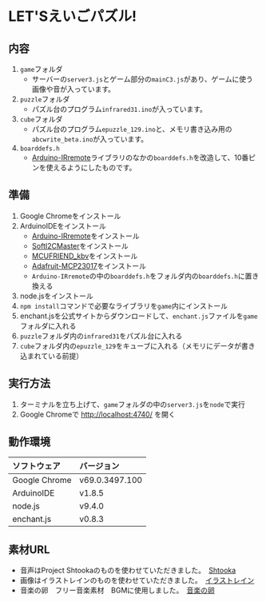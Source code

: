 # LET'Sえいごパズル!

## 内容

1. `game`フォルダ
	- サーバーの`server3.js`とゲーム部分の`mainC3.js`があり、ゲームに使う画像や音が入っています。
2. `puzzle`フォルダ
    - パズル台のプログラム`infrared31.ino`が入っています。
3. `cube`フォルダ
    - パズル台のプログラム`epuzzle_129.ino`と、メモリ書き込み用の`abcwrite_beta.ino`が入っています。
4. `boarddefs.h`
    - [Arduino-IRremote](https://github.com/z3t0/Arduino-IRremote)ライブラリのなかの`boarddefs.h`を改造して、10番ピンを使えるようにしたものです。

## 準備

1. Google Chromeをインストール
2. ArduinoIDEをインストール
    - [Arduino-IRremote](https://github.com/z3t0/Arduino-IRremote)をインストール
    - [SoftI2CMaster](https://github.com/felias-fogg/SoftI2CMaster)をインストール
    - [MCUFRIEND_kbv](https://github.com/prenticedavid/MCUFRIEND_kbv)をインストール
    - [Adafruit-MCP23017](https://github.com/adafruit/Adafruit-MCP23017-Arduino-Library)をインストール
    - `Arduino-IRremote`の中の`boarddefs.h`をフォルダ内の`boarddefs.h`に置き換える
3. node.jsをインストール
4. `npm install`コマンドで必要なライブラリを`game`内にインストール
5. enchant.jsを公式サイトからダウンロードして、`enchant.js`ファイルを`game`フォルダに入れる
6. `puzzle`フォルダ内の`infrared31`をパズル台に入れる
7. `cube`フォルダ内の`epuzzle_129`をキューブに入れる（メモリにデータが書き込まれている前提）

## 実行方法

1. ターミナルを立ち上げて、`game`フォルダの中の`server3.js`を`node`で実行
2. Google Chromeで [http://localhost:4740/](http://localhost:4740/) を開く

## 動作環境

|   ソフトウェア  |  バージョン  |
|:--------------|:---------------|
| Google Chrome | v69.0.3497.100 |
| ArduinoIDE    | v1.8.5         |
| node.js       | v9.4.0         |
| enchant.js    | v0.8.3         |

## 素材URL

- 音声はProject Shtookaのものを使わせていただきました。　[Shtooka](http://swac-collections.org/download.php)
- 画像はイラストレインのものを使わせていただきました。　[イラストレイン](https://illustrain.com/)
- 音楽の卵　フリー音楽素材　BGMに使用しました。　[音楽の卵](http://ontama-m.com/ongaku_kawaii.html)